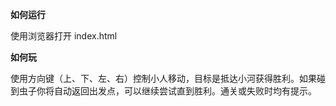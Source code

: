 **如何运行**

使用浏览器打开 index.html

**如何玩**

使用方向键（上、下、左、右）控制小人移动，目标是抵达小河获得胜利。如果碰到虫子你将自动返回出发点，可以继续尝试直到胜利。通关或失败时均有提示。